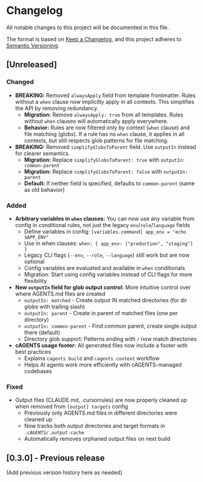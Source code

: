 # Changelog

All notable changes to this project will be documented in this file.

The format is based on [Keep a Changelog](https://keepachangelog.com/en/1.0.0/),
and this project adheres to [Semantic Versioning](https://semver.org/spec/v2.0.0.html).

## [Unreleased]

### Changed
- **BREAKING:** Removed `alwaysApply` field from template frontmatter. Rules without a `when` clause now implicitly apply in all contexts. This simplifies the API by removing redundancy.
  - **Migration:** Remove `alwaysApply: true` from all templates. Rules without `when` clauses will automatically apply everywhere.
  - **Behavior:** Rules are now filtered only by context (`when` clause) and file matching (globs). If a rule has no `when` clause, it applies in all contexts, but still respects glob patterns for file matching.
- **BREAKING:** Removed `simplifyGlobsToParent` field. Use `outputIn` instead for clearer semantics.
  - **Migration:** Replace `simplifyGlobsToParent: true` with `outputIn: common-parent`
  - **Migration:** Replace `simplifyGlobsToParent: false` with `outputIn: parent`
  - **Default:** If neither field is specified, defaults to `common-parent` (same as old behavior)

### Added
- **Arbitrary variables in `when` clauses:** You can now use any variable from config in conditional rules, not just the legacy `env`/`role`/`language` fields
  - Define variables in config: `[variables.command] app_env = "echo $APP_ENV"`
  - Use in when clauses: `when: { app_env: ["production", "staging"] }`
  - Legacy CLI flags (`--env`, `--role`, `--language`) still work but are now optional
  - Config variables are evaluated and available in `when` conditionals
  - Migration: Start using config variables instead of CLI flags for more flexibility
- **New `outputIn` field for glob output control:** More intuitive control over where AGENTS.md files are created
  - `outputIn: matched` - Create output IN matched directories (for dir globs with trailing slash)
  - `outputIn: parent` - Create in parent of matched files (one per directory)
  - `outputIn: common-parent` - Find common parent, create single output there (default)
  - Directory glob support: Patterns ending with `/` now match directories
- **cAGENTS usage footer:** All generated files now include a footer with best practices
  - Explains `cagents build` and `cagents context` workflow
  - Helps AI agents work more efficiently with cAGENTS-managed codebases

### Fixed
- Output files (CLAUDE.md, .cursorrules) are now properly cleaned up when removed from `[output] targets` config
  - Previously only AGENTS.md files in different directories were cleaned up
  - Now tracks both output directories and target formats in `.cAGENTS/.output-cache`
  - Automatically removes orphaned output files on next build

## [0.3.0] - Previous release

(Add previous version history here as needed)
